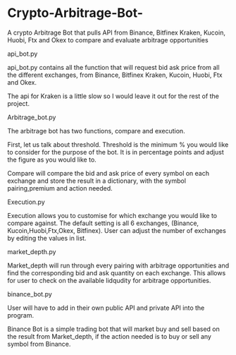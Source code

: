 # Crypto-Arbitrage-Bot-
A crypto Arbitrage Bot that pulls API from Binance, Bitfinex Kraken, Kucoin, Huobi, Ftx and Okex to compare and evaluate arbitrage opportunities 

api_bot.py

api_bot.py contains all the function that will request bid ask price from all the different exchanges, from Binance, Bitfinex Kraken, Kucoin, Huobi, Ftx and Okex. 

The api for Kraken is a little slow so I would leave it out for the rest of the project.

Arbitrage_bot.py

The arbitrage bot has two functions, compare and execution.

First, let us talk about threshold. Threshold is the minimum % you would like to consider for the purpose of the bot. It is in percentage points and adjust the figure as
you would like to. 

Compare will compare the bid and ask price of every symbol on each exchange and store the result in a dictionary, with the symbol pairing,premium and action needed. 

Execution.py

Execution allows you to customise for which exchange you would like to compare against. The default setting is all 6 exchanges, 
(Binance, Kucoin,Huobi,Ftx,Okex, Bitfinex). User can adjust the number of exchanges by editing the values in list. 

market_depth.py

Market_depth will run through every pairing with arbitrage opportunities and find the corresponding bid and ask quantity on each exchange. 
This allows for user to check on the available lidqudity for arbitrage opportunities.

binance_bot.py

User will have to add in their own public API and private API into the program. 

Binance Bot is a simple trading bot that will market buy and sell based on the result from Market_depth, if the action needed is to buy or sell
any symbol from Binance. 
